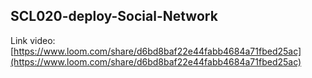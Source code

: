## SCL020-deploy-Social-Network


Link video: [https://www.loom.com/share/d6bd8baf22e44fabb4684a71fbed25ac](https://www.loom.com/share/d6bd8baf22e44fabb4684a71fbed25ac)
